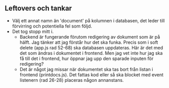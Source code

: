 ## Leftovers och tankar

- Välj ett annat namn än 'document' på kolumnen i databasen, det leder till förvirring och potentiella fel som följd.
- Det tog stopp mitt i.
    - Backend är fungerande förutom redigering av dokument som är på hälft. Jag tänker att jag förstår hur det ska funka. Precis som i soft delete (app.js rad 52-68) ska databasen uppdateras. Här är det med det som ändras i dokumentet i frontend. Men jag vet inte hur jag ska få till det i frontend, hur öppnar jag upp den sparade inputen för redigering?
    - Det är något jag missar när dokumentet ska tas bort från listan i frontend (printdocs.js). Det fattas kod eller så ska blocket med event listenern (rad 26-28) placeras någon annanstans.

